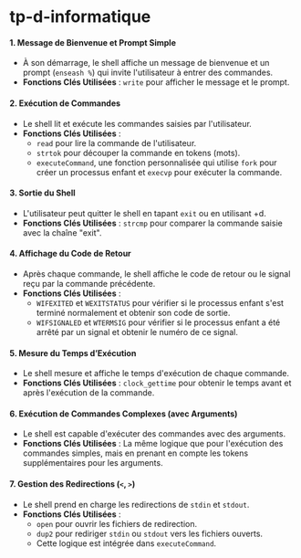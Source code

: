# tp-d-informatique

#### 1. Message de Bienvenue et Prompt Simple
- À son démarrage, le shell affiche un message de bienvenue et un prompt (`enseash %`) qui invite l'utilisateur à entrer des commandes.
- **Fonctions Clés Utilisées** : `write` pour afficher le message et le prompt.

#### 2. Exécution de Commandes
- Le shell lit et exécute les commandes saisies par l'utilisateur.
- **Fonctions Clés Utilisées** : 
  - `read` pour lire la commande de l'utilisateur.
  - `strtok` pour découper la commande en tokens (mots).
  - `executeCommand`, une fonction personnalisée qui utilise `fork` pour créer un processus enfant et `execvp` pour exécuter la commande.

#### 3. Sortie du Shell
- L'utilisateur peut quitter le shell en tapant `exit` ou en utilisant <ctrl>+d.
- **Fonctions Clés Utilisées** : `strcmp` pour comparer la commande saisie avec la chaîne "exit".

#### 4. Affichage du Code de Retour
- Après chaque commande, le shell affiche le code de retour ou le signal reçu par la commande précédente.
- **Fonctions Clés Utilisées** :
  - `WIFEXITED` et `WEXITSTATUS` pour vérifier si le processus enfant s'est terminé normalement et obtenir son code de sortie.
  - `WIFSIGNALED` et `WTERMSIG` pour vérifier si le processus enfant a été arrêté par un signal et obtenir le numéro de ce signal.

#### 5. Mesure du Temps d’Exécution
- Le shell mesure et affiche le temps d'exécution de chaque commande.
- **Fonctions Clés Utilisées** : `clock_gettime` pour obtenir le temps avant et après l'exécution de la commande.

#### 6. Exécution de Commandes Complexes (avec Arguments)
- Le shell est capable d'exécuter des commandes avec des arguments.
- **Fonctions Clés Utilisées** : La même logique que pour l'exécution des commandes simples, mais en prenant en compte les tokens supplémentaires pour les arguments.

#### 7. Gestion des Redirections (`<`, `>`)
- Le shell prend en charge les redirections de `stdin` et `stdout`.
- **Fonctions Clés Utilisées** :
  - `open` pour ouvrir les fichiers de redirection.
  - `dup2` pour rediriger `stdin` ou `stdout` vers les fichiers ouverts.
  - Cette logique est intégrée dans `executeCommand`.

